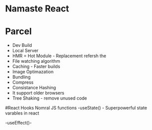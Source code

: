  # Namaste React

 # Parcel  
 - Dev Build
 - Local Server
 - HMR = Hot Module  - Replacement refersh the 
- File watching algorithm
- Caching - Faster builds
- Image Optimazation
- Bundling
- Compress
- Consistance Hashing
- It support older browsers
- Tree Shaking - remove unused code


#React Hooks 
Nomral JS functions 
-useState() - Superpowerful state varables in react

-useEffect()-

